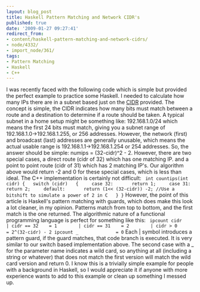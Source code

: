 ```yaml
---
layout: blog_post
title: Haskell Pattern Matching and Network CIDR's
published: true
date: '2009-01-27 09:27:41'
redirect_from:
- content/haskell-pattern-matching-and-network-cidrs/
- node/4332/
- import_node/361/
tags:
- Pattern Matching
- Haskell
- C++
---
```


I was recently faced with the following code which is simple but provided the perfect example to practice some Haskell. I needed to calculate how many IPs there are in a subnet based just on the [CIDR](http://en.wikipedia.org/wiki/Classless_Inter-Domain_Routing) provided. The concept is simple, the CIDR indicates how many bits must match between a route and a destination to determine if a route should be taken. A typical subnet in a home setup might be something like: 192.168.1.0/24 which means the first 24 bits must match, giving you a subnet range of 192.168.1.0-\>192.168.1.255, or 256 addresses. However, the network (first) and broadcast (last) addresses are generally unusable, which means the actual usable range is 192.168.1.1-\>192.168.1.254 or 254 addresses. So, the answer should be simple: numips = (32-cidr)^2 - 2. However, there are two special cases, a direct route (cidr of 32) which has one matching IP. and a point to point route (cidr of 31) which has 2 matching IP's. Our algorithm above would return -2 and 0 for these special cases, which is less than ideal. The C++ implementation is certainly not difficult: ` int countips(int cidr) {   switch (cidr)   {     case 32:       return 1;     case 31:       return 2;     default:       return (1<< (32-cidr)) -2; //Use a bitshift to simulate a power of 2 in C   } }`
However, the point of this article is Haskell's pattern matching with guards, which does make this look a lot cleaner, in my opinion. Patterns match from top to bottom, and the first match is the one returned. The algorithmic nature of a functional programming language is perfect for something like this: ` ipcount cidr         | cidr == 32    = 1        | cidr == 31    = 2        | cidr > 0      = 2^(32-cidr) - 2 ipcount _              = 0`
Each | symbol introduces a pattern guard, if the guard matches, that code branch is executed. It is very similar to our switch based implementation above. The second case with a _ for the parameter name indicates a wild card, so anything at all (including a string or whatever) that does not match the first version will match the wild card version and return 0. I know this is a trivially simple example for people with a background in Haskell, so I would appreciate it if anyone with more experience wants to add to this example or clean up something I messed up.
